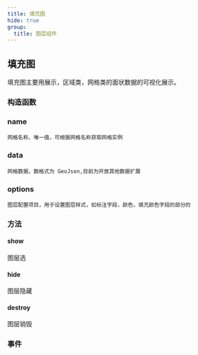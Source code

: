 ```yaml
---
title: 填充图
hide: true
group:
  title: 图层组件
---
```


## 填充图

填充图主要用展示，区域类，网格类的面状数据的可视化展示。

### 构造函数

### name

    网格名称、唯一值，可根据网格名称获取网格实例

### data

    网格数据，数格式为 GeoJson,目前为开放其他数据扩展

### options

    图层配置项目，用于设置图层样式，如标注字段，颜色，填充颜色字段的部分的

### 方法

#### show

图层选

#### hide

图层隐藏

#### destroy

图层销毁

### 事件
